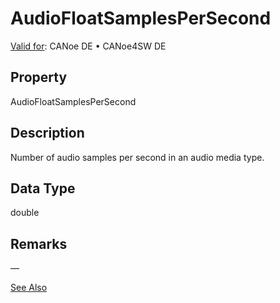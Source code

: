 # AudioFloatSamplesPerSecond

[Valid for](../../../Shared/FeatureAvailability.md): CANoe DE • CANoe4SW DE

## Property

AudioFloatSamplesPerSecond

## Description

Number of audio samples per second in an audio media type.

## Data Type

double

## Remarks

—

[See Also](javascript:void(0);)
